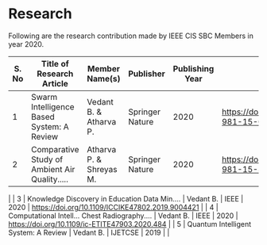 # Research

Following are the research contribution made by IEEE CIS SBC Members in year 2020.  

| S. No | Title of Research Article                 | Member Name(s) | Publisher | Publishing Year | Link |
|------ |-------------------------------------------|------------|-----------|---------|---|
| 1 | Swarm Intelligence Based System: A Review     | Vedant B. & Atharva P.  | Springer Nature | 2020 | https://doi.org/10.1007/978-981-15-0790-8_16 |
| 2 | Comparative Study of Ambient Air Quality..... | Atharva P. & Shreyas M. | Springer Nature | 2020 | https://doi.org/10.1007/978-981-15-3020-3_16
|
| 3 | Knowledge Discovery in Education Data Min.... | Vedant B. | IEEE | 2020 | https://doi.org/10.1109/ICCIKE47802.2019.9004421 |
| 4 | Computational Intell... Chest Radiography.... | Vedant B. | IEEE | 2020 | https://doi.org/10.1109/ic-ETITE47903.2020.484 |
| 5 | Quantum Intelligent System: A Review | Vedant B. | IJETCSE | 2019 | |
